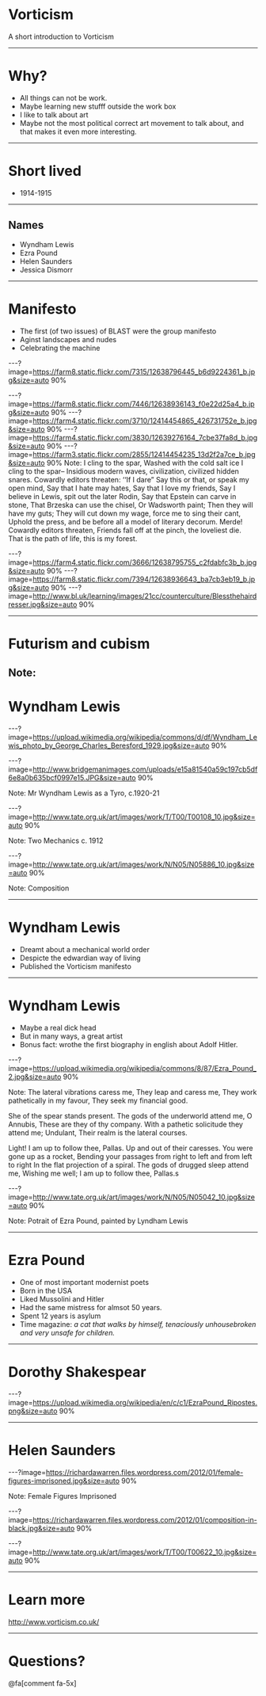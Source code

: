 # Vorticism

A short introduction to Vorticism

---
# Why?
- All things can not be work.
- Maybe learning new stufff outside the work box
- I like to talk about art
- Maybe not the most political correct art movement to talk about, and that makes it even more interesting.

---
# Short lived

- 1914-1915

---
## Names

- Wyndham Lewis
- Ezra Pound
- Helen Saunders
- Jessica Dismorr

---
# Manifesto

- The first (of two issues) of BLAST were the group manifesto
- Aginst landscapes and nudes
- Celebrating the machine


---?image=https://farm8.static.flickr.com/7315/12638796445_b6d9224361_b.jpg&size=auto 90%

---?image=https://farm8.static.flickr.com/7446/12638936143_f0e22d25a4_b.jpg&size=auto 90%
---?image=https://farm4.static.flickr.com/3710/12414454865_426731752e_b.jpg&size=auto 90%
---?image=https://farm4.static.flickr.com/3830/12639276164_7cbe37fa8d_b.jpg&size=auto 90%
---?image=https://farm3.static.flickr.com/2855/12414454235_13d2f2a7ce_b.jpg&size=auto 90%
Note: I cling to the spar,
Washed with the cold salt ice
I cling to the spar–
Insidious modern waves, civilization, civilized hidden snares.
Cowardly editors threaten: ‘‘If I dare”
Say this or that, or speak my open mind,
Say that I hate may hates,
Say that I love my friends,
Say I believe in Lewis, spit out the later Rodin,
Say that Epstein can carve in stone,
That Brzeska can use the chisel,
Or Wadsworth paint;
Then they will have my guts;
They will cut down my wage, force me to sing their cant,
Uphold the press, and be before all a model of literary decorum.
Merde!
Cowardly editors threaten,
Friends fall off at the pinch, the loveliest die.
That is the path of life, this is my forest.

---?image=https://farm4.static.flickr.com/3666/12638795755_c2fdabfc3b_b.jpg&size=auto 90%
---?image=https://farm8.static.flickr.com/7394/12638936643_ba7cb3eb19_b.jpg&size=auto 90%
---?image=http://www.bl.uk/learning/images/21cc/counterculture/Blessthehairdresser.jpg&size=auto 90%

---
# Futurism and cubism

Note:
---

# Wyndham Lewis

---?image=https://upload.wikimedia.org/wikipedia/commons/d/df/Wyndham_Lewis_photo_by_George_Charles_Beresford_1929.jpg&size=auto 90%

---?image=http://www.bridgemanimages.com/uploads/e15a81540a59c197cb5df6e8a0b635bcf0997e15.JPG&size=auto 90%

Note: Mr Wyndham Lewis as a Tyro, c.1920-21

---?image=http://www.tate.org.uk/art/images/work/T/T00/T00108_10.jpg&size=auto 90%

Note: Two Mechanics c. 1912

---?image=http://www.tate.org.uk/art/images/work/N/N05/N05886_10.jpg&size=auto 90%

Note: Composition

---
# Wyndham Lewis

- Dreamt about a mechanical world order
- Despicte the edwardian way of living
- Published the Vorticism manifesto
---
# Wyndham Lewis

- Maybe a real dick head
- But in many ways, a great artist
- Bonus fact: wrothe the first biography in english about Adolf Hitler.

---?image=https://upload.wikimedia.org/wikipedia/commons/8/87/Ezra_Pound_2.jpg&size=auto 90%

Note: The lateral vibrations caress me,
They leap and caress me,
They work pathetically in my favour,
They seek my financial good.

She of the spear stands present.
The gods of the underworld attend me, O Annubis,
These are they of thy company.
With a pathetic solicitude they attend me;
Undulant,
Their realm is the lateral courses.

Light!
I am up to follow thee, Pallas.
Up and out of their caresses.
You were gone up as a rocket,
Bending your passages from right to left and from left to right
In the flat projection of a spiral.
The gods of drugged sleep attend me,
Wishing me well;
I am up to follow thee, Pallas.s

---?image=http://www.tate.org.uk/art/images/work/N/N05/N05042_10.jpg&size=auto 90%

Note: Potrait of Ezra Pound, painted by Lyndham Lewis

---
# Ezra Pound

- One of most important modernist poets
- Born in the USA
- Liked Mussolini and Hitler
- Had the same mistress for almsot 50 years.
- Spent 12 years is asylum
- Time magazine: _a cat that walks by himself, tenaciously unhousebroken and very unsafe for children._


---
# Dorothy Shakespear

---?image=https://upload.wikimedia.org/wikipedia/en/c/c1/EzraPound_Ripostes.png&size=auto 90%


---
# Helen Saunders

---?image=https://richardawarren.files.wordpress.com/2012/01/female-figures-imprisoned.jpg&size=auto 90%

Note: Female Figures Imprisoned

---?image=https://richardawarren.files.wordpress.com/2012/01/composition-in-black.jpg&size=auto 90%

---?image=http://www.tate.org.uk/art/images/work/T/T00/T00622_10.jpg&size=auto 90%


---
# Learn more

http://www.vorticism.co.uk/

---

# Questions?

@fa[comment fa-5x]
